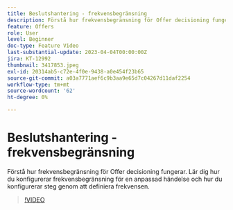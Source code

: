 ```yaml
---
title: Beslutshantering - frekvensbegränsning
description: Förstå hur frekvensbegränsning för Offer decisioning fungerar. Lär dig hur du konfigurerar frekvensbegränsning för en anpassad händelse och hur du konfigurerar steg genom att definiera frekvensen.
feature: Offers
role: User
level: Beginner
doc-type: Feature Video
last-substantial-update: 2023-04-04T00:00:00Z
jira: KT-12992
thumbnail: 3417853.jpeg
exl-id: 20314ab5-c72e-4f0e-9438-a0e454f23b65
source-git-commit: a03a7771aef6c9b3aa9e65d7c04267d11daf2254
workflow-type: tm+mt
source-wordcount: '62'
ht-degree: 0%

---
```


# Beslutshantering - frekvensbegränsning

Förstå hur frekvensbegränsning för Offer decisioning fungerar. Lär dig hur du konfigurerar frekvensbegränsning för en anpassad händelse och hur du konfigurerar steg genom att definiera frekvensen.

>[!VIDEO](https://video.tv.adobe.com/v/3417853/?quality=12&learn=on)
